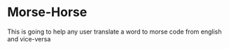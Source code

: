 # Morse-Horse
This is going to help any user translate a word to morse code from english and vice-versa
